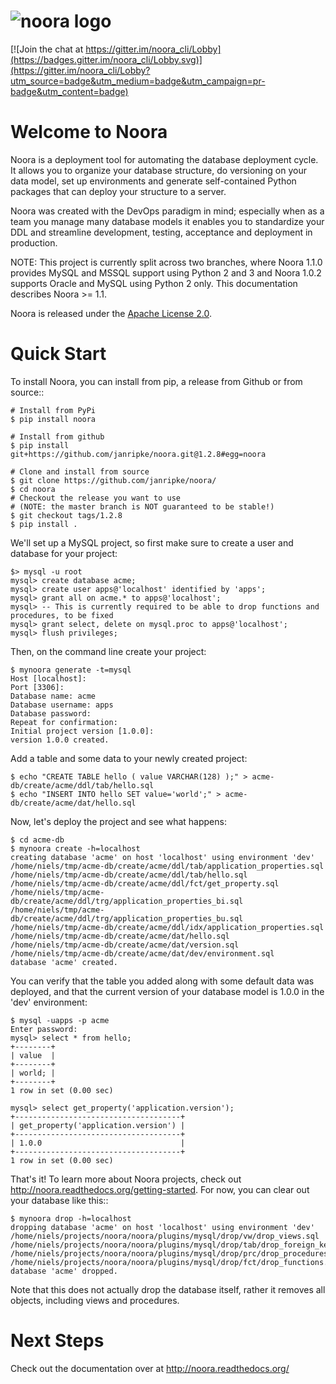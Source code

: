 # ![noora logo](https://a.fsdn.com/allura/p/noora/icon)

[![Join the chat at https://gitter.im/noora_cli/Lobby](https://badges.gitter.im/noora_cli/Lobby.svg)](https://gitter.im/noora_cli/Lobby?utm_source=badge&utm_medium=badge&utm_campaign=pr-badge&utm_content=badge)

# Welcome to Noora
Noora is a deployment tool for automating the database deployment cycle. It allows you to organize your database structure, do versioning on your data model, set up environments and generate self-contained Python packages that can deploy your structure to a server.

Noora was created with the DevOps paradigm in mind; especially when as a team you manage many database models it enables you to standardize your DDL and streamline development, testing, acceptance and deployment in production.

NOTE: This project is currently split across two branches, where Noora 1.1.0 provides MySQL and MSSQL support using Python 2 and 3 and Noora 1.0.2 supports Oracle and MySQL using Python 2 only. This documentation describes Noora >= 1.1.

Noora is released under the [Apache License 2.0](LICENSE).


# Quick Start
To install Noora, you can install from pip, a release from Github or from source::

```
# Install from PyPi
$ pip install noora

# Install from github
$ pip install git+https://github.com/janripke/noora.git@1.2.8#egg=noora

# Clone and install from source
$ git clone https://github.com/janripke/noora/
$ cd noora
# Checkout the release you want to use 
# (NOTE: the master branch is NOT guaranteed to be stable!)
$ git checkout tags/1.2.8
$ pip install .
```

We'll set up a MySQL project, so first make sure to create a user and database for your project:

```
$> mysql -u root
mysql> create database acme;
mysql> create user apps@'localhost' identified by 'apps';
mysql> grant all on acme.* to apps@'localhost';
mysql> -- This is currently required to be able to drop functions and procedures, to be fixed
mysql> grant select, delete on mysql.proc to apps@'localhost';
mysql> flush privileges;
```

Then, on the command line create your project:

```
$ mynoora generate -t=mysql
Host [localhost]:
Port [3306]:
Database name: acme
Database username: apps
Database password:
Repeat for confirmation:
Initial project version [1.0.0]:
version 1.0.0 created.
```

Add a table and some data to your newly created project:

```
$ echo "CREATE TABLE hello ( value VARCHAR(128) );" > acme-db/create/acme/ddl/tab/hello.sql
$ echo "INSERT INTO hello SET value='world';" > acme-db/create/acme/dat/hello.sql
```

Now, let's deploy the project and see what happens:

```
$ cd acme-db
$ mynoora create -h=localhost
creating database 'acme' on host 'localhost' using environment 'dev'
/home/niels/tmp/acme-db/create/acme/ddl/tab/application_properties.sql
/home/niels/tmp/acme-db/create/acme/ddl/tab/hello.sql
/home/niels/tmp/acme-db/create/acme/ddl/fct/get_property.sql
/home/niels/tmp/acme-db/create/acme/ddl/trg/application_properties_bi.sql
/home/niels/tmp/acme-db/create/acme/ddl/trg/application_properties_bu.sql
/home/niels/tmp/acme-db/create/acme/ddl/idx/application_properties.sql
/home/niels/tmp/acme-db/create/acme/dat/hello.sql
/home/niels/tmp/acme-db/create/acme/dat/version.sql
/home/niels/tmp/acme-db/create/acme/dat/dev/environment.sql
database 'acme' created.
```

You can verify that the table you added along with some default data was deployed, and that the current version of your database model is 1.0.0 in the 'dev' environment: 

```
$ mysql -uapps -p acme
Enter password:
mysql> select * from hello;
+--------+
| value  |
+--------+
| world; |
+--------+
1 row in set (0.00 sec)

mysql> select get_property('application.version');
+-------------------------------------+
| get_property('application.version') |
+-------------------------------------+
| 1.0.0                               |
+-------------------------------------+
1 row in set (0.00 sec)
```

That's it! To learn more about Noora projects, check out http://noora.readthedocs.org/getting-started. For now, you can clear out your database like this::

```
$ mynoora drop -h=localhost
dropping database 'acme' on host 'localhost' using environment 'dev'
/home/niels/projects/noora/noora/plugins/mysql/drop/vw/drop_views.sql
/home/niels/projects/noora/noora/plugins/mysql/drop/tab/drop_foreign_keys.sql
/home/niels/projects/noora/noora/plugins/mysql/drop/prc/drop_procedures.sql
/home/niels/projects/noora/noora/plugins/mysql/drop/fct/drop_functions.sql
database 'acme' dropped.
```

Note that this does not actually drop the database itself, rather it removes all objects, including views and procedures.


# Next Steps

Check out the documentation over at http://noora.readthedocs.org/
